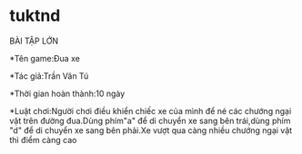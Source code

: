# tuktnd

BÀI TẬP LỚN

*Tên game:Đua xe

*Tác giả:Trần Văn Tú

*Thời gian hoàn thành:10 ngày

*Luật chơi:Người chơi điều khiển chiếc xe của mình để né các chướng ngại vật trên đường đua.Dùng phím"a" để di chuyển xe sang bên trái,dùng phím "d" để di chuyển xe sang bên phải.Xe vượt   qua càng nhiều chướng ngại vật thì điểm càng cao

